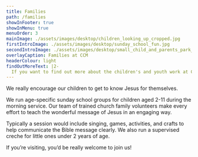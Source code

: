 ```yaml
---
title: Families
path: /families
showInFooter: true
showInMenu: true
menuOrder: 3
mainImage: ./assets/images/desktop/children_looking_up_cropped.jpg
firstIntroImage: ./assets/images/desktop/sunday_school_fun.jpg
secondIntroImage: ./assets/images/desktop/small_child_and_parents_park_cropped.jpg
overlayCaption: Families at CCM
headerColour: light
findOutMoreText: |2-
  If you want to find out more about the children's and youth work at CCM, please get in touch with James. If it would be helpful, please do get in touch with him about any SEND requirements. We would love to give every child the best possible welcome.
---
```


We really encourage our children to get to know Jesus for themselves.

We run age-specific sunday school groups for children aged 2-11 during the morning service. Our team of trained church family volunteers make every effort to teach the wonderful message of Jesus in an engaging way.

Typically a session would include singing, games, activities, and crafts to help communicate the Bible message clearly. We also run a supervised creche for little ones under 2 years of age.

If you’re visiting, you’d be really welcome to join us!
